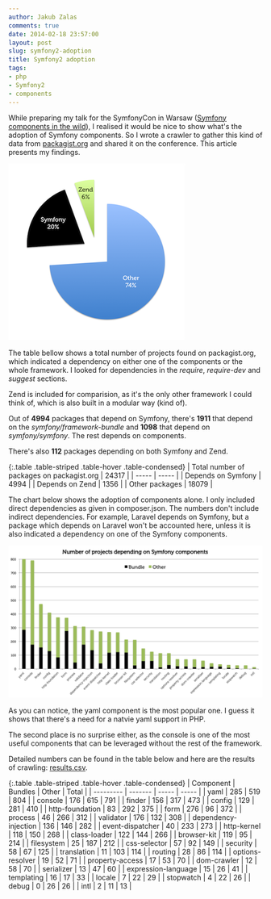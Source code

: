 ```yaml
---
author: Jakub Zalas
comments: true
date: 2014-02-18 23:57:00
layout: post
slug: symfony2-adoption
title: Symfony2 adoption
tags:
- php
- Symfony2
- components
---
```


While preparing my talk for the SymfonyCon in Warsaw ([Symfony components in the wild](https://speakerdeck.com/jakzal/symfony-components-in-the-wild-symfonycon-2013)),
I realised it would be nice to show what's the adoption of Symfony components. So I wrote a crawler to
gather this kind of data from [packagist.org](https://packagist.org/) and shared it on the conference. This article presents my findings.

<div class="pull-left">
    <a href="/uploads/wp/2014/02/projects-on-packagist.org.png"><img src="/uploads/wp/2014/02/projects-on-packagist.org-350x350.png" title="Projects on packagist.org" alt="Projects on packagist.org" class="img-responsive" /></a>
</div>

The table bellow shows a total number of projects found on packagist.org, which indicated a dependency
on either one of the components or the whole framework. I looked for dependencies in the *require*, *require-dev* and *suggest*
sections.

Zend is included for comparision, as it's the only other framework I could think of,
which is also built in a modular way (kind of).

Out of **4994** packages that depend on Symfony,
there's **1911** that depend on the *symfony/framework-bundle* and **1098** that depend on *symfony/symfony*.
The rest depends on components.

There's also **112** packages depending on both Symfony and Zend.

{:.table .table-striped .table-hover .table-condensed}
| Total number of packages on packagist.org | 24317 |
| ----- | ----- |
| Depends on Symfony | 4994 |
| Depends on Zend | 1356 |
| Other packages | 18079 |

The chart below shows the adoption of components alone. I only included direct dependencies as given in composer.json.
The numbers don't include indirect dependencies. For example, Laravel depends on Symfony, but a package which depends
on Laravel won't be accounted here, unless it is also indicated a dependency on one of the Symfony components.

<div class="text-center">
    <a href="/uploads/wp/2014/02/symfony-components-adoption.png"><img src="/uploads/wp/2014/02/symfony-components-adoption.png" title="Symfony components adoption" alt="Symfony components adoption" class="img-responsive" /></a>
</div>

As you can notice, the yaml component is the most popular one. I guess it shows that there's a need for
a natvie yaml support in PHP.

The second place is no surprise either, as the console is one of the most useful
components that can be leveraged without the rest of the framework.

Detailed numbers can be found in the table below and here are the results of crawling: [results.csv](/uploads/wp/2014/02/results.csv).

{:.table .table-striped .table-hover .table-condensed}
| Component | Bundles | Other | Total |
| --------- | ------- | ----- | ----- |
| yaml | 285 | 519 | 804 |
| console | 176 | 615 | 791 |
| finder | 156 | 317 | 473 |
| config | 129 | 281 | 410 |
| http-foundation | 83 | 292 | 375 |
| form | 276 | 96 | 372 |
| process | 46 | 266 | 312 |
| validator | 176 | 132 | 308 |
| dependency-injection | 136 | 146 | 282 |
| event-dispatcher | 40 | 233 | 273 |
| http-kernel | 118 | 150 | 268 |
| class-loader | 122 | 144 | 266 |
| browser-kit | 119 | 95 | 214 |
| filesystem | 25 | 187 | 212 |
| css-selector | 57 | 92 | 149 |
| security | 58 | 67 | 125 |
| translation | 11 | 103 | 114 |
| routing | 28 | 86 | 114 |
| options-resolver | 19 | 52 | 71 |
| property-access | 17 | 53 | 70 |
| dom-crawler | 12 | 58 | 70 |
| serializer | 13 | 47 | 60 |
| expression-language | 15 | 26 | 41 |
| templating | 16 | 17 | 33 |
| locale | 7 | 22 | 29 |
| stopwatch | 4 | 22 | 26 |
| debug | 0 | 26 | 26 |
| intl | 2 | 11 | 13 |

